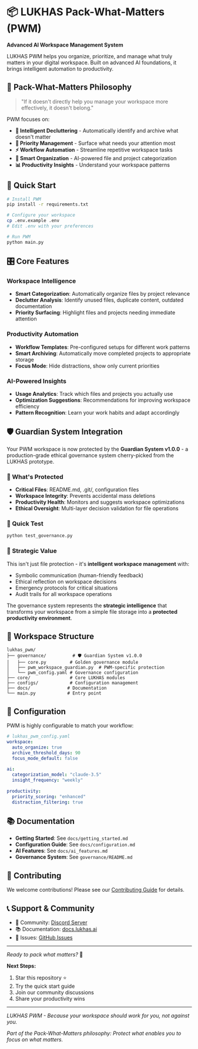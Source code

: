 # 📦 LUKHAS Pack-What-Matters (PWM)

**Advanced AI Workspace Management System**

LUKHAS PWM helps you organize, prioritize, and manage what truly matters in your digital workspace. Built on advanced AI foundations, it brings intelligent automation to productivity.

## 🎯 Pack-What-Matters Philosophy

> "If it doesn't directly help you manage your workspace more effectively, it doesn't belong."

PWM focuses on:
- **🧹 Intelligent Decluttering** - Automatically identify and archive what doesn't matter
- **🎯 Priority Management** - Surface what needs your attention most
- **⚡ Workflow Automation** - Streamline repetitive workspace tasks
- **🧠 Smart Organization** - AI-powered file and project categorization
- **📊 Productivity Insights** - Understand your workspace patterns

## 🚀 Quick Start

```bash
# Install PWM
pip install -r requirements.txt

# Configure your workspace
cp .env.example .env
# Edit .env with your preferences

# Run PWM
python main.py
```

## 🎛️ Core Features

### **Workspace Intelligence**
- **Smart Categorization**: Automatically organize files by project relevance
- **Declutter Analysis**: Identify unused files, duplicate content, outdated documentation
- **Priority Surfacing**: Highlight files and projects needing immediate attention

### **Productivity Automation**
- **Workflow Templates**: Pre-configured setups for different work patterns
- **Smart Archiving**: Automatically move completed projects to appropriate storage
- **Focus Mode**: Hide distractions, show only current priorities

### **AI-Powered Insights**
- **Usage Analytics**: Track which files and projects you actually use
- **Optimization Suggestions**: Recommendations for improving workspace efficiency
- **Pattern Recognition**: Learn your work habits and adapt accordingly

## 🛡️ Guardian System Integration

Your PWM workspace is now protected by the **Guardian System v1.0.0** - a production-grade ethical governance system cherry-picked from the LUKHAS prototype.

### 🚀 What's Protected

- **Critical Files**: README.md, .git/, configuration files
- **Workspace Integrity**: Prevents accidental mass deletions
- **Productivity Health**: Monitors and suggests workspace optimizations
- **Ethical Oversight**: Multi-layer decision validation for file operations

### 🧪 Quick Test

```bash
python test_governance.py
```

### 🎯 Strategic Value

This isn't just file protection - it's **intelligent workspace management** with:
- Symbolic communication (human-friendly feedback)
- Ethical reflection on workspace decisions
- Emergency protocols for critical situations
- Audit trails for all workspace operations

The governance system represents the **strategic intelligence** that transforms your workspace from a simple file storage into a **protected productivity environment**.

## 📁 Workspace Structure

```
lukhas_pwm/
├── governance/          # 🛡️ Guardian System v1.0.0
│   ├── core.py         # Golden governance module
│   ├── pwm_workspace_guardian.py  # PWM-specific protection
│   └── pwm_config.yaml # Governance configuration
├── core/               # Core LUKHAS modules  
├── configs/            # Configuration management
├── docs/              # Documentation
└── main.py            # Entry point
```

## 🔧 Configuration

PWM is highly configurable to match your workflow:

```yaml
# lukhas_pwm_config.yaml
workspace:
  auto_organize: true
  archive_threshold_days: 90
  focus_mode_default: false
  
ai:
  categorization_model: "claude-3.5"
  insight_frequency: "weekly"
  
productivity:
  priority_scoring: "enhanced"
  distraction_filtering: true
```

## 📚 Documentation

- **Getting Started**: See `docs/getting_started.md`
- **Configuration Guide**: See `docs/configuration.md`
- **AI Features**: See `docs/ai_features.md`
- **Governance System**: See `governance/README.md`

## 🤝 Contributing

We welcome contributions! Please see our [Contributing Guide](CONTRIBUTING.md) for details.

## 📞 Support & Community

- 💬 Community: [Discord Server](https://discord.gg/lukhas)
- 📚 Documentation: [docs.lukhas.ai](https://docs.lukhas.ai)
- 🐛 Issues: [GitHub Issues](https://github.com/LukhasAI/Lukhas_PWM/issues)

---

*Ready to pack what matters?* 🚀

**Next Steps:**
1. Star this repository ⭐
2. Try the quick start guide
3. Join our community discussions
4. Share your productivity wins

---

*LUKHAS PWM - Because your workspace should work for you, not against you.*

*Part of the Pack-What-Matters philosophy: Protect what enables you to focus on what matters.*
